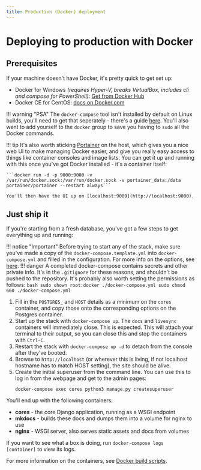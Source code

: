 ```yaml
---
title: Production (Docker) deployment
---
```


# Deploying to production with Docker

## Prerequisites

If your machine doesn't have Docker, it's pretty quick to get set up:

* Docker for Windows *(requires Hyper-V, breaks VirtualBox, includes cli and compose for PowerShell)*: [Get from Docker Hub](https://hub.docker.com/editions/community/docker-ce-desktop-windows)
* Docker CE for CentOS: [docs on Docker.com](https://docs.docker.com/install/linux/docker-ce/centos/) 

!!! warning "PSA"
    The `docker-compose` tool isn't installed by default on Linux builds, you'll need to get that seperately - there's
    a guide [here](https://docs.docker.com/compose/install/). You'll also want to add yourself to the `docker` group
    to save you having to `sudo` all the Docker commands.

!!! tip
    It's also worth sticking [Portainer](https://www.portainer.io/) on the host, which gives you a nice web UI to 
    make managing Docker easier, and give you really easy access to things like container consoles and image lists.
    You can get it up and running with this once you've got Docker installed - it's a container itself:

    ```docker run -d -p 9000:9000 -v /var/run/docker.sock:/var/run/docker.sock -v portainer_data:/data portainer/portainer --restart always```

    You'll then have the UI up on [localhost:9000](http://localhost:9000).

## Just ship it

If you're starting from a fresh database, you've got a few steps to get everything up and running:

!!! notice "Important"
    Before trying to start any of the stack, make sure you've made a copy of the `docker-compose.template.yml`
    into `docker-compose.yml` and filled in the configuration. For more info on the options, see [here](../../docker-compose/#project-docker-compose).
!!! danger
    A completed docker-compose contains secrets and other private info. It's in the `.gitignore` for
    these reasons, and shouldn't be pushed to the repository. It's probably also worth setting the permissions
    as follows:
    ```bash
    sudo chown root:docker ./docker-compose.yml
    sudo chmod 660 ./docker-compose.yml
    ```

1.  Fill in the `POSTGRES_` and `HOST` details as a minimum on the `cores` container, and copy those onto the corresponding
    options on the Postgres container.
2.  Start up the stack with `docker-compose up`. The `docs` and `livesync` containers will immediately close. This is
    expected. This will attach your terminal to their output, so you can close this and stop the containers with `Ctrl-C`.
3.  Restart the stack with `docker-compose up -d` to detach from the console after they've booted.
4.  Browse to `http://localhost` (or wherever this is living, if not localhost hostname has to match HOST setting), the site
    should be alive.
5.  Create the initial superuser from the command line. You can use this to log in from the webpage and get
    to the admin pages:
    ```
    docker-compose exec cores python3 manage.py createsuperuser
    ```

You'll end up with the following containers:

* **cores** - the core Django application, running as a WSGI endpoint
* **mkdocs** - builds these docs and dumps them into a volume for nginx to use
* **nginx** - WSGI server, also serves static assets and docs from volumes

If you want to see what a box is doing, run `docker-compose logs [container]` to view its logs.

For more information on the containers, see [Docker build scripts](../../docker-compose).
